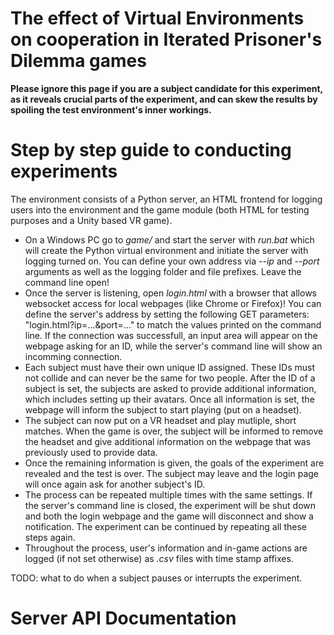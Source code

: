 # The effect of Virtual Environments on cooperation in Iterated Prisoner's Dilemma games

**Please ignore this page if you are a subject candidate for this experiment, as it reveals crucial parts of the experiment, and can skew the results by spoiling the test environment's inner workings.** 

# Step by step guide to conducting experiments
The environment consists of a Python server, an HTML frontend for logging users into the environment and the game module (both HTML for testing purposes and a Unity based VR game). 
* On a Windows PC go to *game/* and start the server with *run.bat* which will create the Python virtual environment and initiate the server with logging turned on. You can define your own address via *--ip* and *--port* arguments as well as the logging folder and file prefixes. Leave the command line open!
* Once the server is listening, open *login.html* with a browser that allows websocket access for local webpages (like Chrome or Firefox)! You can define the server's address by setting the following GET parameters: "login.html?ip=...&port=..." to match the values printed on the command line. If the connection was successfull, an input area will appear on the webpage asking for an ID, while the server's command line will show an incomming connection.
* Each subject must have their own unique ID assigned. These IDs must not collide and can never be the same for two people. After the ID of a subject is set, the subjects are asked to provide additional information, which includes setting up their avatars. Once all information is set, the webpage will inform the subject to start playing (put on a headset). 
* The subject can now put on a VR headset and play mutliple, short matches. When the game is over, the subject will be informed to remove the headset and give additional information on the webpage that was previously used to provide data.
* Once the remaining information is given, the goals of the experiment are revealed and the test is over. The subject may leave and the login page will once again ask for another subject's ID.
* The process can be repeated multiple times with the same settings. If the server's command line is closed, the experiment will be shut down and both the login webpage and the game will disconnect and show a notification. The experiment can be continued by repeating all these steps again.
* Throughout the process, user's information and in-game actions are logged (if not set otherwise) as *.csv* files with time stamp affixes. 

TODO: what to do when a subject pauses or interrupts the experiment.

# Server API Documentation

